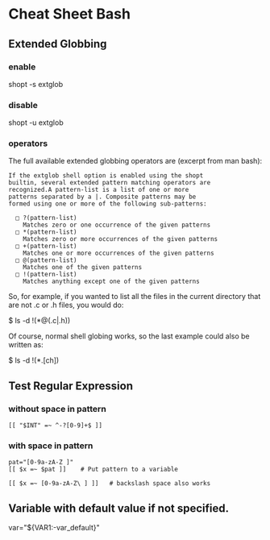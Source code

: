 # Cheat Sheet Bash

## Extended Globbing
### enable
shopt -s extglob
### disable
shopt -u extglob
### operators
The full available extended globbing operators are (excerpt
from man bash):

    If the extglob shell option is enabled using the shopt
    builtin, several extended pattern matching operators are
    recognized.A pattern-list is a list of one or more
    patterns separated by a |. Composite patterns may be
    formed using one or more of the following sub-patterns:
   
      □ ?(pattern-list)
        Matches zero or one occurrence of the given patterns
      □ *(pattern-list)
        Matches zero or more occurrences of the given patterns
      □ +(pattern-list)
        Matches one or more occurrences of the given patterns
      □ @(pattern-list)
        Matches one of the given patterns
      □ !(pattern-list)
        Matches anything except one of the given patterns

So, for example, if you wanted to list all the files in the
current directory that are not .c or .h files, you would do:

$ ls -d !(*@(.c|.h))

Of course, normal shell globing works, so the last example
could also be written as:

$ ls -d !(*.[ch])


## Test Regular Expression
### without space in pattern
```
[[ "$INT" =~ ^-?[0-9]+$ ]]
```
### with space in pattern
```
pat="[0-9a-zA-Z ]"
[[ $x =~ $pat ]]	# Put pattern to a variable

[[ $x =~ [0-9a-zA-Z\ ] ]]	# backslash space also works
```

## Variable with default value if not specified.
var="${VAR1:-var_default}"

